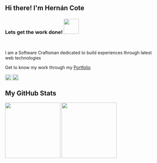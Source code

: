 ## Hi there! I'm Hernán Cote

<h3 align='left'> Lets get the work done! <img src='https://raw.githubusercontent.com/ShahriarShafin/ShahriarShafin/main/Assets/handshake.gif' width="49px"> </h3>
<p align = 'left'>

</br>

<p>I am a Software Craftsman dedicated to build experiences through latest web technologies 
<p>Get to know my work through my <a href="https://hernancote.com" target="_blank">Portfolio</a></p> 
</p> 

<a href = 'https://www.linkedin.com/in/hernancote' target="_blank"> <img width = '20px' align= 'center' src="https://raw.githubusercontent.com/rahulbanerjee26/githubAboutMeGenerator/main/icons/linked-in-alt.svg"/></a> 
<a href = 'https://www.github.com/hernancote' target="_blank"> <img width = '20px' align= 'center' src="https://raw.githubusercontent.com/rahulbanerjee26/githubAboutMeGenerator/main/icons/github.svg"/></a> 

## My GitHub Stats

<img height="180em" src="https://github-readme-stats.vercel.app/api?username=hernancote&show_icons=true&hide_border=true&&count_private=true&include_all_commits=true&theme=dark" />

<img height="180em" src="https://github-readme-stats.vercel.app/api/top-langs/?username=hernancote&langs_count=8&layout=compact&theme=dark" />
